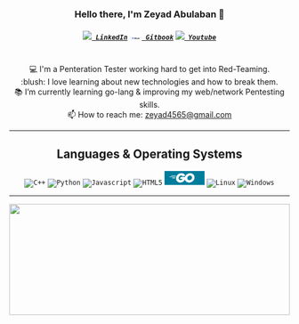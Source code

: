 <h3 align="center">Hello there, I'm Zeyad Abulaban 👋</h3>
<h5 align="center">
<code><a href="https://www.linkedin.com/in/zeyad-abuqasem/" title="LinkedIn"><img width="22" src="https://img.shields.io/badge/LinkedIn-0077B5?style=for-the-badge&logo=linkedin&logoColor=white"> LinkedIn</a></code>
<code><a href="https://app.gitbook.com/@0x4buqas3m/s/web-pentesting/" title="Gitbook"><img width="22" src="https://github.com/zAbuQasem/zAbuQasem/blob/main/gitbook.png"> Gitbook</a></code>
<code><a href="https://www.youtube.com/channel/UCRPJr4hJzeJwQv0Z6_NM5iw" title="Youtube"><img width="22" src="https://img.shields.io/badge/YouTube-FF0000?style=for-the-badge&logo=youtube&logoColor=white"> Youtube</a></code>
</h5>
<p align="center">
  <br>💻 I'm a Penteration Tester working hard to get into Red-Teaming. 
  <br>:blush: I love learning about new technologies and how to break them.
  <br>📚 I’m currently learning go-lang & improving my web/network Pentesting skills.
  <br>📫 How to reach me: <a href="mailto: zeyad4565@gmail.com">zeyad4565@gmail.com</a>
</p>

<hr>

<h2 align="center">Languages & Operating Systems</h2>

<p align="center">
  <code><img title="C++" height="25" src="https://img.shields.io/badge/C%2B%2B-00599C?style=for-the-badge&logo=c%2B%2B&logoColor=white"></code>
  <code><img title="Python" height="25" src="https://img.shields.io/badge/Python-FFD43B?style=for-the-badge&logo=python&logoColor=darkgreen"></code>
  <code><img title="Javascript" height="25" src="https://img.shields.io/badge/JavaScript-323330?style=for-the-badge&logo=javascript&logoColor=F7DF1E"></code>
  <code><img title="HTML5" height="25" src="https://img.shields.io/badge/HTML5-E34F26?style=for-the-badge&logo=html5&logoColor=white"></code>
  <code><img title="Go-lang" height="25" src="https://github.com/zAbuQasem/zAbuQasem/blob/main/golang.png"></code>
  <code><img title="Linux" height="25" src="https://img.shields.io/badge/Kali_Linux-557C94?style=for-the-badge&logo=kali-linux&logoColor=white"></code>
  <code><img title="Windows" height="25" src="https://img.shields.io/badge/Windows-0078D6?style=for-the-badge&logo=windows&logoColor=white"></code>
</p>
<hr>

<a href="https://github.com/zAbuQasem/github-readme-stats" title="Go to Source"><img width="100%" height="200" src="https://github-readme-stats.vercel.app/api?username=zAbuQasem&show_icons=true&theme=gotham"></a>
